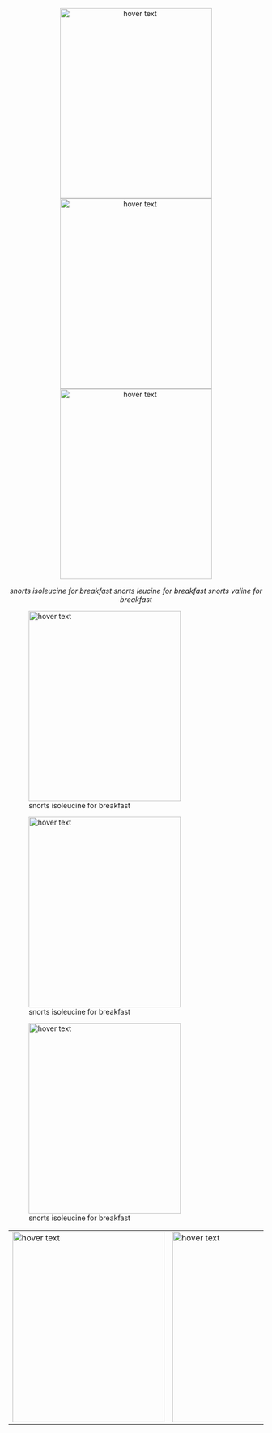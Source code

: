 
<p align="center">
  <img src="https://github.com/idec-teams/2023_Evolution_Suisse/blob/main/docs/img/team/fotoshoot/Gabriel.jpg" width="300" height = "375" title="hover text">
  <img src="https://github.com/idec-teams/2023_Evolution_Suisse/blob/main/docs/img/team/fotoshoot/Julien.jpg" width="300" height = "375" title="hover text">
  <img src="https://github.com/idec-teams/2023_Evolution_Suisse/blob/main/docs/img/team/fotoshoot/Kian.jpg" width="300" height = "375" title="hover text">
</p>
<p align="center">
    <em>snorts isoleucine for breakfast</em>
    <em>snorts leucine for breakfast</em>
    <em>snorts valine for breakfast</em>
</p>

<p align="center">
<figure>
  <img src="https://github.com/idec-teams/2023_Evolution_Suisse/blob/main/docs/img/team/fotoshoot/Gabriel.jpg" width="300" height = "375" title="hover text">
  <figcaption>snorts isoleucine for breakfast</figcaption>
</figure>
<figure>
  <img src="https://github.com/idec-teams/2023_Evolution_Suisse/blob/main/docs/img/team/fotoshoot/Julien.jpg" width="300" height = "375" title="hover text">
  <figcaption>snorts isoleucine for breakfast</figcaption>
</figure>
<figure>
  <img src="https://github.com/idec-teams/2023_Evolution_Suisse/blob/main/docs/img/team/fotoshoot/Kian.jpg" width="300" height = "375" title="hover text">
  <figcaption>snorts isoleucine for breakfast</figcaption>
</figure>
</p>



<table class="images" width="100%"  style="border:0px solid white; width:100%;">
    <tr style="border: 0px;">
        <td width="33%" style="border:0px; width:33.33%">
            <img src="https://github.com/idec-teams/2023_Evolution_Suisse/blob/main/docs/img/team/fotoshoot/Gabriel.jpg" width="300" height = "375" title="hover text">
        </td>
        <td width="33%" style="border:0px; width:33.33%">
            <img src="https://github.com/idec-teams/2023_Evolution_Suisse/blob/main/docs/img/team/fotoshoot/Julien.jpg" width="300" height = "375" title="hover text">
        </td>
        <td width="33%" style="border:0px; width:33.33%">
            <img src="https://github.com/idec-teams/2023_Evolution_Suisse/blob/main/docs/img/team/fotoshoot/Kian.jpg" width="300" height = "375" title="hover text">
        </td>
    </tr>
</table>
